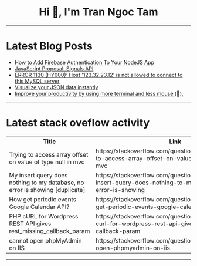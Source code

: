 <h1 align="center">Hi 👋, I'm Tran Ngoc Tam</h1>

---

# Latest Blog Posts 
<!-- BLOG-POST-LIST:START -->
- [How to Add Firebase Authentication To Your NodeJS App](https://dev.to/permify/how-to-add-firebase-authentication-to-your-nodejs-app-2e68)
- [JavaScript Proposal: Signals API](https://dev.to/devsmitra/javascript-proposal-signals-api-3ngm)
- [ERROR 1130 &lpar;HY000&rpar;: Host &#39;123.32.23.12&#39; is not allowed to connect to this MySQL server](https://dev.to/bukanspot/error-1130-hy000-host-123322312-is-not-allowed-to-connect-to-this-mysql-server-1o7h)
- [Visualize your JSON data instantly](https://dev.to/bugblitz98/visualizer-your-json-data-instantly-1aen)
- [Improve your productivity by using more terminal and less mouse &lpar;🚀&rpar;.](https://dev.to/ticha/improve-your-productivity-by-using-more-terminal-and-less-mouse--259n)
<!-- BLOG-POST-LIST:END -->

---

# Latest stack oveflow activity
<table>
  <tr><th>Title</th><th>Link</th></tr>
  <!-- STACKOVERFLOW:START --><tr><td>Trying to access array offset on value of type null in mvc</td><td>https://stackoverflow.com/questions/78414727/trying-to-access-array-offset-on-value-of-type-null-in-mvc</td></tr><tr><td>My insert query does nothing to my database, no error is showing [duplicate]</td><td>https://stackoverflow.com/questions/78414693/my-insert-query-does-nothing-to-my-database-no-error-is-showing</td></tr><tr><td>How get periodic events Google Calendar API?</td><td>https://stackoverflow.com/questions/78414669/how-get-periodic-events-google-calendar-api</td></tr><tr><td>PHP cURL for Wordpress REST API gives rest_missing_callback_param</td><td>https://stackoverflow.com/questions/78414627/php-curl-for-wordpress-rest-api-gives-rest-missing-callback-param</td></tr><tr><td>cannot open phpMyAdmin on IIS</td><td>https://stackoverflow.com/questions/78414565/cannot-open-phpmyadmin-on-iis</td></tr><!-- STACKOVERFLOW:END -->
</table>

---


